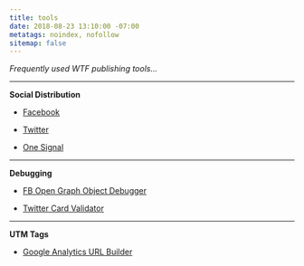 ```yaml
---
title: tools
date: 2018-08-23 13:10:00 -07:00
metatags: noindex, nofollow
sitemap: false
---
```


*Frequently used WTF publishing tools...*

---

**Social Distribution**

* [Facebook](https://business.facebook.com/wtfjht/)

* [Twitter](https://tweetdeck.twitter.com/)

* [One Signal](https://onesignal.com/apps/b2203a05-d61e-466f-8655-6184372a478a)

---

**Debugging**

* [FB Open Graph Object Debugger](https://developers.facebook.com/tools/debug/og/object/)

* [Twitter Card Validator](https://cards-dev.twitter.com/validator)

---

**UTM Tags**

* [Google Analytics URL Builder](https://www.facebook.com/business/google-analytics/build-your-url)
